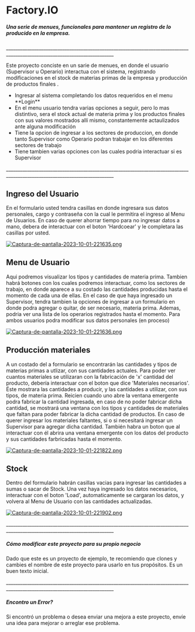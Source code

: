 # Factory.IO

##### Una serie de menues, funcionales para mantener un registro de lo producido en la empresa.
<p>
____________________________________________________________________________________________________________________________
</p>
<p>
Este proyecto conciste en un sarie de menues, en donde el usuario (Supervisor u Operario) interactua con el sistema, registrando modificaciones en el stock de materias primas de la empresa y producción de productos finales .
</p>

<ul>
<li>Ingresar al sistema completando los datos requeridos en el menu **Login**
<li>En el menu usuario tendra varias opciones a seguir, pero lo mas distintivo, sera el stock actual de materia prima y los productos finales con sus valores mostrados allí mismo, constantemente actaulizados ante alguna modificación
<li>Tiene la opcion de ingresar a los sectores de produccion, en donde tanto Supervisor como Operario podran trabajar en los diferentes sectores de trabajo
<li>Tiene tambien varias opciones con las cuales podria interactuar si es Supervisor
</ul>

<p>
____________________________________________________________________________________________________________________________
</p>

## Ingreso del Usuario

En el formulario usted tendra casillas en donde ingresara sus datos personales, cargo y contraseña con la cual le permitira el ingreso al Menu de Usuarios.
En caso de querer ahorrar tiempo para no ingresar datos a mano, debera de interactuar con el boton 'Hardcoear' y le completara las casillas por usted.

[![Captura-de-pantalla-2023-10-01-221635.png](https://i.postimg.cc/Dfg1SvHm/Captura-de-pantalla-2023-10-01-221635.png)](https://postimg.cc/hhXXwBSq)

## Menu de Usuario

Aqui podremos visualizar los tipos y cantidades de materia prima. Tambien habrá botones con los cuales podremos interactuar, como los sectores de trabajo, en donde aparece a su costado las cantidades producidas hasta el momento de cada una de ellas. 
En el caso de que haya ingresado un Supervisor, tendra tambien la opciones de ingresar a un formulario en donde podra agregar o quitar, de ser necesario, materia prima. Ademas, podria ver una lista de los operarios registrados hasta el momento.
Para ambos usuarios podra modificar sus datos personales (en proceso)

[![Captura-de-pantalla-2023-10-01-221636.png](https://i.postimg.cc/7hPSYdN5/Captura-de-pantalla-2023-10-01-221636.png)](https://postimg.cc/bDMZm6WP)

## Producción materiales

A un costado del a formulario se encontrarán las cantidades y tipos de materias primas a utlizar, con sus cantidades actuales. Para poder ver cuantos materiales se utilizaran con la fabricación de 'x' cantidad del producto, debería interactuar con el boton que dice 'Materiales necesarios'. Éste mostrara las cantidades a producir, y las cantidades a utilizar, con sus tipos, de materia prima.
Reicien cuando uno abre la ventana emergente podra fabricar la cantidad ingresada, en caso de no poder fabricar dicha cantidad, se mostrará una ventana con los tipos y cantidades de materiales que faltan para poder fabricar la dicha cantidad de productos. En caso de querer ingresar los materiales faltantes, si o si necesitará ingresar un Supervisor para agregar dicha cantidad.
También habra un boton que al interactuar con él abrira una ventana emergente con los datos del producto y sus cantidades farbricadas hasta el momento.

[![Captura-de-pantalla-2023-10-01-221822.png](https://i.postimg.cc/3x0mRg2F/Captura-de-pantalla-2023-10-01-221822.png)](https://postimg.cc/K1FRp3q1)

## Stock

Dentro del formulario habrán casillas vacias para ingresar las cantidades a sumas o sacar de Stock. Una vez haya ingresado los datos necesarios, interactuar con el boton 'Load', automaticamente se cargaran los datos, y volvera al Menu de Usuario con las cantidades actualizadas.

[![Captura-de-pantalla-2023-10-01-221902.png](https://i.postimg.cc/BbwPZ66z/Captura-de-pantalla-2023-10-01-221902.png)](https://postimg.cc/fSmRBMY7)

<p>
____________________________________________________________________________________________________________________________
</p>

##### Cómo modificar este proyecto para su propio negocio

Dado que este es un proyecto de ejemplo, te recomiendo que clones y cambies el nombre de este proyecto para usarlo en tus propósitos. Es un buen texto inicial.

<p>
____________________________________________________________________________________________________________________________
</p>

##### Encontro un Error?

Si encontró un problema o desea enviar una mejora a este proyecto, envíe una idea para mejorar o arreglar ese problema.


